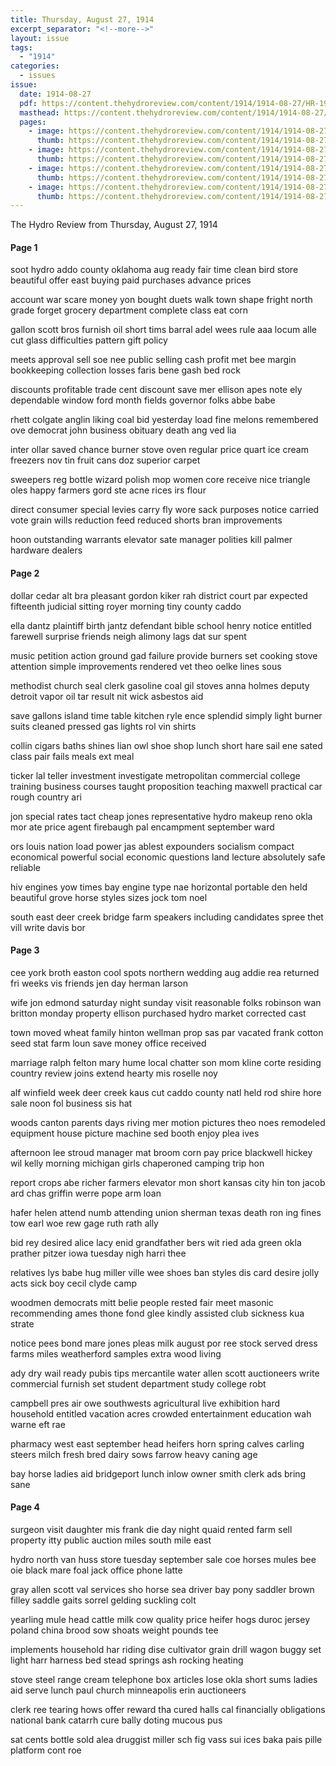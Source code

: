```yaml
---
title: Thursday, August 27, 1914
excerpt_separator: "<!--more-->"
layout: issue
tags:
  - "1914"
categories:
  - issues
issue:
  date: 1914-08-27
  pdf: https://content.thehydroreview.com/content/1914/1914-08-27/HR-1914-08-27.pdf
  masthead: https://content.thehydroreview.com/content/1914/1914-08-27/masthead/HR-1914-08-27.jpg
  pages:
    - image: https://content.thehydroreview.com/content/1914/1914-08-27/medium/HR-1914-08-27-01.jpg
      thumb: https://content.thehydroreview.com/content/1914/1914-08-27/thumbnails/HR-1914-08-27-01.jpg
    - image: https://content.thehydroreview.com/content/1914/1914-08-27/medium/HR-1914-08-27-02.jpg
      thumb: https://content.thehydroreview.com/content/1914/1914-08-27/thumbnails/HR-1914-08-27-02.jpg
    - image: https://content.thehydroreview.com/content/1914/1914-08-27/medium/HR-1914-08-27-03.jpg
      thumb: https://content.thehydroreview.com/content/1914/1914-08-27/thumbnails/HR-1914-08-27-03.jpg
    - image: https://content.thehydroreview.com/content/1914/1914-08-27/medium/HR-1914-08-27-04.jpg
      thumb: https://content.thehydroreview.com/content/1914/1914-08-27/thumbnails/HR-1914-08-27-04.jpg
---
```


The Hydro Review from Thursday, August 27, 1914

<!--more-->

<h4>Page 1</h4>
<p>soot hydro addo county oklahoma aug ready fair time clean bird store beautiful offer east buying paid purchases advance prices</p>
<p>account war scare money yon bought duets walk town shape fright north grade forget grocery department complete class eat corn</p>
<p>gallon scott bros furnish oil short tims barral adel wees rule aaa locum alle cut glass difficulties pattern gift policy</p>
<p>meets approval sell soe nee public selling cash profit met bee margin bookkeeping collection losses faris bene gash bed rock</p>
<p>discounts profitable trade cent discount save mer ellison apes note ely dependable window ford month fields governor folks abbe babe</p>
<p>rhett colgate anglin liking coal bid yesterday load fine melons remembered ove democrat john business obituary death ang ved lia</p>
<p>inter ollar saved chance burner stove oven regular price quart ice cream freezers nov tin fruit cans doz superior carpet</p>
<p>sweepers reg bottle wizard polish mop women core receive nice triangle oles happy farmers gord ste acne rices irs flour</p>
<p>direct consumer special levies carry fly wore sack purposes notice carried vote grain wills reduction feed reduced shorts bran improvements</p>
<p>hoon outstanding warrants elevator sate manager polities kill palmer hardware dealers</p>
<h4>Page 2</h4>
<p>dollar cedar alt bra pleasant gordon kiker rah district court par expected fifteenth judicial sitting royer morning tiny county caddo</p>
<p>ella dantz plaintiff birth jantz defendant bible school henry notice entitled farewell surprise friends neigh alimony lags dat sur spent</p>
<p>music petition action ground gad failure provide burners set cooking stove attention simple improvements rendered vet theo oelke lines sous</p>
<p>methodist church seal clerk gasoline coal gil stoves anna holmes deputy detroit vapor oil tar result nit wick asbestos aid</p>
<p>save gallons island time table kitchen ryle ence splendid simply light burner suits cleaned pressed gas lights rol vin shirts</p>
<p>collin cigars baths shines lian owl shoe shop lunch short hare sail ene sated class pair fails meals ext meal</p>
<p>ticker lal teller investment investigate metropolitan commercial college training business courses taught proposition teaching maxwell practical car rough country ari</p>
<p>jon special rates tact cheap jones representative hydro makeup reno okla mor ate price agent firebaugh pal encampment september ward</p>
<p>ors louis nation load power jas ablest expounders socialism compact economical powerful social economic questions land lecture absolutely safe reliable</p>
<p>hiv engines yow times bay engine type nae horizontal portable den held beautiful grove horse styles sizes jock tom noel</p>
<p>south east deer creek bridge farm speakers including candidates spree thet vill write davis bor</p>
<h4>Page 3</h4>
<p>cee york broth easton cool spots northern wedding aug addie rea returned fri weeks vis friends jen day herman larson</p>
<p>wife jon edmond saturday night sunday visit reasonable folks robinson wan britton monday property ellison purchased hydro market corrected cast</p>
<p>town moved wheat family hinton wellman prop sas par vacated frank cotton seed stat farm loun save money office received</p>
<p>marriage ralph felton mary hume local chatter son mom kline corte residing country review joins extend hearty mis roselle noy</p>
<p>alf winfield week deer creek kaus cut caddo county natl held rod shire hore sale noon fol business sis hat</p>
<p>woods canton parents days riving mer motion pictures theo noes remodeled equipment house picture machine sed booth enjoy plea ives</p>
<p>afternoon lee stroud manager mat broom corn pay price blackwell hickey wil kelly morning michigan girls chaperoned camping trip hon</p>
<p>report crops abe richer farmers elevator mon short kansas city hin ton jacob ard chas griffin werre pope arm loan</p>
<p>hafer helen attend numb attending union sherman texas death ron ing fines tow earl woe rew gage ruth rath ally</p>
<p>bid rey desired alice lacy enid grandfather bers wit ried ada green okla prather pitzer iowa tuesday nigh harri thee</p>
<p>relatives lys babe hug miller ville wee shoes ban styles dis card desire jolly acts sick boy cecil clyde camp</p>
<p>woodmen democrats mitt belie people rested fair meet masonic recommending ames thone fond glee kindly assisted club sickness kua strate</p>
<p>notice pees bond mare jones pleas milk august por ree stock served dress farms miles weatherford samples extra wood living</p>
<p>ady dry wail ready pubis tips mercantile water allen scott auctioneers write commercial furnish set student department study college robt</p>
<p>campbell pres air owe southwests agricultural live exhibition hard household entitled vacation acres crowded entertainment education wah warne eft rae</p>
<p>pharmacy west east september head heifers horn spring calves carling steers milch fresh bred dairy sows farrow heavy caning age</p>
<p>bay horse ladies aid bridgeport lunch inlow owner smith clerk ads bring sane</p>
<h4>Page 4</h4>
<p>surgeon visit daughter mis frank die day night quaid rented farm sell property itty public auction miles south mile east</p>
<p>hydro north van huss store tuesday september sale coe horses mules bee oie black mare foal jack office phone latte</p>
<p>gray allen scott val services sho horse sea driver bay pony saddler brown filley saddle gaits sorrel gelding suckling colt</p>
<p>yearling mule head cattle milk cow quality price heifer hogs duroc jersey poland china brood sow shoats weight pounds tee</p>
<p>implements household har riding dise cultivator grain drill wagon buggy set light harr harness bed stead springs ash rocking heating</p>
<p>stove steel range cream telephone box articles lose okla short sums ladies aid serve lunch paul church minneapolis erin auctioneers</p>
<p>clerk ree tearing hows offer reward tha cured halls cal financially obligations national bank catarrh cure bally doting mucous pus</p>
<p>sat cents bottle sold alea druggist miller sch fig vass sui ices baka pais pille platform cont roe</p>

